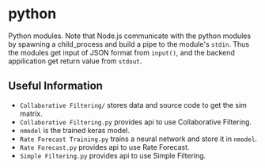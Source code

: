 # python
Python modules.
Note that Node.js communicate with the python modules by spawning a child_process and build a pipe to the module's `stdin`. Thus the modules get input of JSON format from `input()`, and the backend appilication get return value from `stdout`.

## Useful Information
- `Collaborative Filtering/` stores data and source code to get the sim matrix.
- `Collaborative Filtering.py` provides api to use Collaborative Filtering.
- `nmodel` is the trained keras model.
- `Rate Forecast Training.py` trains a neural network and store it in `nmodel`.
- `Rate Forecast.py` provides api to use Rate Forecast.
- `Simple Filtering.py` provides api to use Simple Filtering.